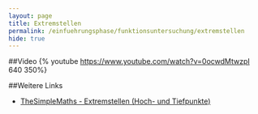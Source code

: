 ```yaml
---
layout: page
title: Extremstellen
permalink: /einfuehrungsphase/funktionsuntersuchung/extremstellen
hide: true
---
```


##Video
{% youtube https://www.youtube.com/watch?v=0ocwdMtwzpI 640 350%}

##Weitere Links
* [TheSimpleMaths - Extremstellen (Hoch- und Tiefpunkte)](https://www.youtube.com/watch?v=zCA7GI0yIfg)
